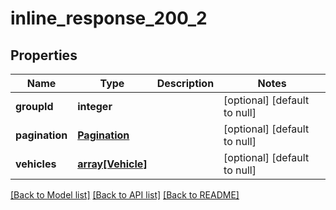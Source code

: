 # inline_response_200_2

## Properties
Name | Type | Description | Notes
------------ | ------------- | ------------- | -------------
**groupId** | **integer** |  | [optional] [default to null]
**pagination** | [**Pagination**](Pagination.md) |  | [optional] [default to null]
**vehicles** | [**array[Vehicle]**](Vehicle.md) |  | [optional] [default to null]

[[Back to Model list]](../README.md#documentation-for-models) [[Back to API list]](../README.md#documentation-for-api-endpoints) [[Back to README]](../README.md)


